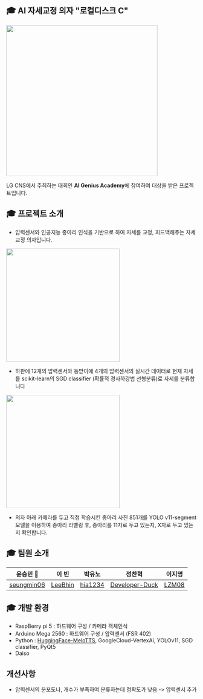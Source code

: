 ## 🎓 AI 자세교정 의자 "로컬디스크 C"
<img src="https://img1.daumcdn.net/thumb/R1280x0/?scode=mtistory2&fname=https%3A%2F%2Fblog.kakaocdn.net%2Fdn%2FbGvXFZ%2FbtsKOM9wo1H%2F172rBmaE6NHV1I74LeAom1%2Fimg.png" style="width:400px">
<p>LG CNS에서 주최하는 대회인 <b>AI Genius Academy</b>에 참여하여 대상을 받은 프로젝트입니다.</p>

 
## 🎓 프로젝트 소개
- 압력센서와 인공지능 종아리 인식을 기반으로 하여 자세를 교정, 피드백해주는 자세교정 의자입니다.
  
<img src="https://img1.daumcdn.net/thumb/R1280x0/?scode=mtistory2&fname=https%3A%2F%2Fblog.kakaocdn.net%2Fdn%2Fd8EDgy%2FbtsKN1zxGSO%2F1KAaaUekfW09KGMYhbKJZ0%2Fimg.png" 
 style="width:300px">
- 하판에 12개의 압력센서와 등받이에 4개의 압력센서의 실시간 데이터로 현재 자세를 scikit-learn의 SGD classifier (확률적 경사하강법 선형분류)로 자세를 분류합니다
  
<img src="https://img1.daumcdn.net/thumb/R1280x0/?scode=mtistory2&fname=https%3A%2F%2Fblog.kakaocdn.net%2Fdn%2Fb3Wt3l%2FbtsKN430ES1%2FuDVFjYROlYkaMNBKef8vIk%2Fimg.png" 
 style="width:300px">
- 의자 아래 카메라를 두고 직접 학습시킨 종아리 사진 851개를 YOLO v11-segment 모델을 이용하여 종아리 라벨링 후, 종아리를 11자로 두고 있는지, X자로 두고 있는지 확인합니다.

## 🎓 팀원 소개
|윤승민 👑|이 빈|박유노|정찬혁|이지명|
|------|---|---|---|---|
|<a href="https://github.com/seungmin06">seungmin06</a>|<a href="https://github.com/LeeBhin">LeeBhin</a>|<a href="https://github.com/hia1234">hia1234</a>|<a href="https://github.com/Developer-Duck">Developer-Duck</a>|<a href="https://github.com/LZM08">LZM08</a>|

## 🎓 개발 환경
- RaspBerry pi 5 : 하드웨어 구성 / 카메라 객체인식
- Arduino Mega 2560 : 하드웨어 구성 / 압력센서 (FSR 402)
- Python : <a href="https://huggingface.co/myshell-ai/MeloTTS-Korean">HuggingFace-MeloTTS</a>, GoogleCloud-VertexAi, YOLOv11, SGD classifier, PyQt5
- Daiso

## 개선사항
- 압력센서의 분포도나, 개수가 부족하여 분류하는데 정확도가 낮음 -> 압력센서 추가

